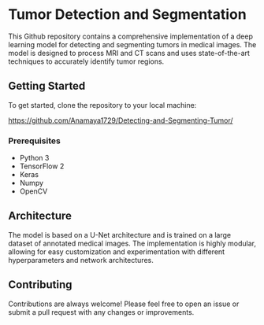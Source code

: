 # Tumor Detection and Segmentation

This Github repository contains a comprehensive implementation of a deep learning model for detecting and segmenting tumors in medical images. The model is designed to process MRI and CT scans and uses state-of-the-art techniques to accurately identify tumor regions.

## Getting Started

To get started, clone the repository to your local machine:

https://github.com/Anamaya1729/Detecting-and-Segmenting-Tumor/


### Prerequisites

* Python 3
* TensorFlow 2
* Keras
* Numpy
* OpenCV


## Architecture

The model is based on a U-Net architecture and is trained on a large dataset of annotated medical images. The implementation is highly modular, allowing for easy customization and experimentation with different hyperparameters and network architectures.

## Contributing

Contributions are always welcome! Please feel free to open an issue or submit a pull request with any changes or improvements.
